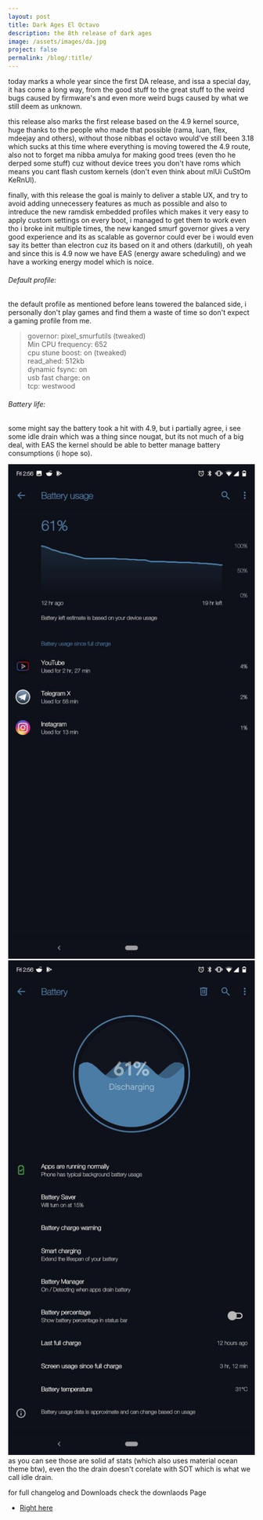 ```yaml
---
layout: post
title: Dark Ages El Octavo
description: the 8th release of dark ages
image: /assets/images/da.jpg
project: false
permalink: /blog/:title/
---
```


today marks a whole year since the first DA release, and issa a special day, it has come a long way, from the good stuff to the great stuff to the weird bugs caused by firmware's and even more weird bugs caused by what we still deem as unknown.<br>

this release also marks the first release based on the 4.9 kernel source, huge thanks to the people who made that possible (rama, luan, flex, mdeejay and others), without those nibbas el octavo would've still been 3.18 which sucks at this time where everything is moving towered the 4.9 route, also not to forget ma nibba amulya for making good trees (even tho he derped some stuff) cuz without device trees you don't have roms which means you cant flash custom kernels (don't even think about mIUi CuStOm KeRnUl).<br>

finally, with this release the goal is mainly to deliver a stable UX, and try to avoid adding unnecessery features as much as possible and also to intreduce the new ramdisk embedded profiles which makes it very easy to apply custom settings on every boot, i managed to get them to work even tho i broke init multiple times, the new kanged smurf governor gives a very good experience and its as scalable as governor could ever be i would even say its better than electron cuz its based on it and others (darkutil), oh yeah and since this is 4.9 now we have EAS (energy aware scheduling) and we have a working energy model which is noice.

###### Default profile:

the default profile as mentioned before leans towered the balanced side, i personally don't play games and find them a waste of time so don't expect a gaming profile from me.

> governor: pixel_smurfutils (tweaked)<br>
> Min CPU frequency: 652<br>
> cpu stune boost: on (tweaked)<br>
> read_ahed: 512kb<br>
> dynamic fsync: on<br>
> usb fast charge: on<br>
> tcp: westwood<br>

###### Battery life:

some might say the battery took a hit with 4.9, but i partially agree, i see some idle drain which was a thing since nougat, but its not much of a big deal, with EAS the kernel should be able to better manage battery consumptions (i hope so).

<div class="row 200%">
    <div class="6u 12u$(medium)">
    <img src="/assets/images/bat1.jpg">
    </div>
    <div class="6u 12u$(medium)">
    <img src="/assets/images/bat2.jpg">
    </div>
</div>
as you can see those are solid af stats (which also uses material ocean theme btw), even tho the drain doesn't corelate with SOT which is what we call idle drain.<br>

for full changelog and Downloads check the downlaods Page

<ul class="actions">
    <li>
        <a href="{{ site.url }}/da" class="button special fit">Right here</a>
    </li>
</ul>
